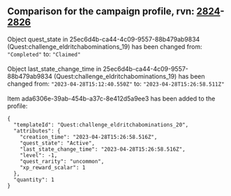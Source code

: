## Comparison for the campaign profile, rvn: [2824](https://github.com/PRO100KatYT/FortniteProfileRevisions/tree/main/profiles/campaign/2824%20campaign.json)-[2826](https://github.com/PRO100KatYT/FortniteProfileRevisions/tree/main/profiles/campaign/2826%20campaign.json)

Object quest_state in 25ec6d4b-ca44-4c09-9557-88b479ab9834 (Quest:challenge_eldritchabominations_19) has been changed from: `"Completed"` to: `"Claimed"`
<br><br>
Object last_state_change_time in 25ec6d4b-ca44-4c09-9557-88b479ab9834 (Quest:challenge_eldritchabominations_19) has been changed from: `"2023-04-28T15:12:40.550Z"` to: `"2023-04-28T15:26:58.511Z"`
<br><br>
Item ada6306e-39ab-454b-a37c-8e412d5a9ee3 has been added to the profile:

```
{
  "templateId": "Quest:challenge_eldritchabominations_20",
  "attributes": {
    "creation_time": "2023-04-28T15:26:58.516Z",
    "quest_state": "Active",
    "last_state_change_time": "2023-04-28T15:26:58.516Z",
    "level": -1,
    "quest_rarity": "uncommon",
    "xp_reward_scalar": 1
  },
  "quantity": 1
}
```

<br><br>
